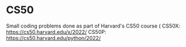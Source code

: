 # CS50
Small coding problems done as part of Harvard's CS50 course (
CS50X: https://cs50.harvard.edu/x/2022/
CS50P: https://cs50.harvard.edu/python/2022/

